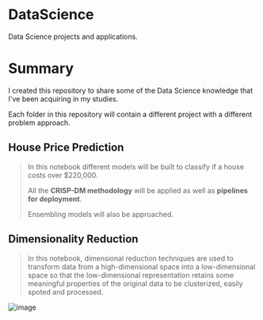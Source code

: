 # DataScience
Data Science projects and applications.

# Summary
I created this repository to share some of the Data Science knowledge that I've been acquiring in my studies.

Each folder in this repository will contain a different project with a different problem approach.

## House Price Prediction

>In this notebook different models will be built to classify if a house costs over $220,000.
>
>All the **CRISP-DM methodology** will be applied as well as **pipelines for deployment**.
>
>Ensembling models will also be approached.

## Dimensionality Reduction

>In this notebook, dimensional reduction techniques are used to transform data from a high-dimensional
>space into a low-dimensional space so that the low-dimensional 
>representation retains some meaningful properties of the original data to be clusterized, easily spoted and processed.
>

![image](https://user-images.githubusercontent.com/51878106/157147580-204fa2de-e36a-40c7-9b13-31bbfa01f2fd.png)
